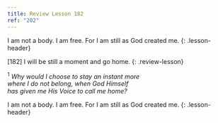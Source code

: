 ```yaml
---
title: Review Lesson 182
ref: "202"
---
```


I am not a body. I am free. For I am still as God created me.
{: .lesson-header}

\[182\] I will be still a moment and go home.
{: .review-lesson}

<sup>1</sup> *Why would I choose to stay an instant more<br/> where I do
not belong, when God Himself<br/> has given me His Voice to call me
home?*

I am not a body. I am free. For I am still as God created me.
{: .lesson-header}

